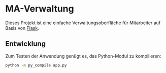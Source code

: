 # MA-Verwaltung

Dieses Projekt ist eine einfache Verwaltungsoberfläche für Mitarbeiter auf Basis von [Flask](https://flask.palletsprojects.com/).

## Entwicklung

Zum Testen der Anwendung genügt es, das Python-Modul zu kompilieren:

```bash
python -m py_compile app.py
```
